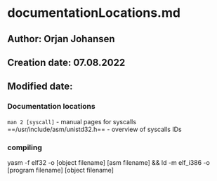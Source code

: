# documentationLocations.md

## Author: Orjan Johansen
## Creation date: 07.08.2022
## Modified date: 

### Documentation locations
`man 2 [syscall]` - manual pages for syscalls
==/usr/include/asm/unistd32.h== - overview of syscalls IDs

### compiling
yasm -f elf32 -o [object filename] [asm filename] && ld -m elf_i386 -o [program filename] [object filename]
